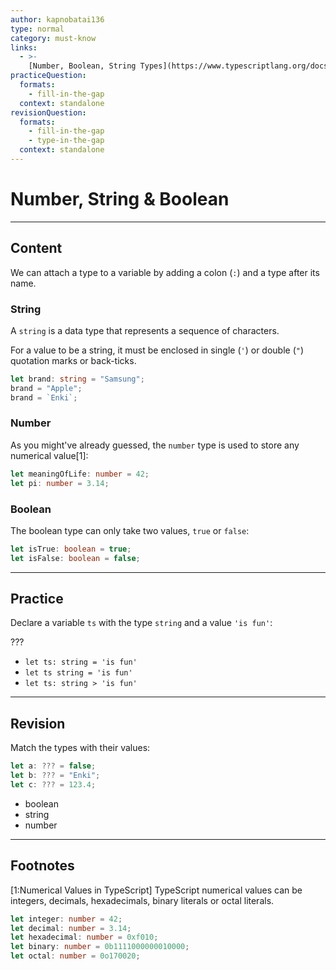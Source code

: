 ```yaml
---
author: kapnobatai136
type: normal
category: must-know
links:
  - >-
    [Number, Boolean, String Types](https://www.typescriptlang.org/docs/handbook/2/everyday-types.html){documentation}
practiceQuestion:
  formats:
    - fill-in-the-gap
  context: standalone
revisionQuestion:
  formats:
    - fill-in-the-gap
    - type-in-the-gap
  context: standalone
---
```


# Number, String & Boolean

---

## Content

We can attach a type to a variable by adding a colon (`:`) and a type after its name.

### String

A `string` is a data type that represents a sequence of characters.

For a value to be a string, it must be enclosed in single (`'`) or double (`"`) quotation marks or back-ticks.

```ts
let brand: string = "Samsung";
brand = "Apple";
brand = `Enki`;
```

### Number

As you might've already guessed, the `number` type is used to store any numerical value[1]:

```ts
let meaningOfLife: number = 42;
let pi: number = 3.14;
```

### Boolean

The boolean type can only take two values, `true` or `false`:

```ts
let isTrue: boolean = true;
let isFalse: boolean = false;
```

---

## Practice

Declare a variable `ts` with the type `string` and a value `'is fun'`:

???

- `let ts: string = 'is fun'`
- `let ts string = 'is fun'`
- `let ts: string > 'is fun'`

---

## Revision

Match the types with their values:

```ts
let a: ??? = false;
let b: ??? = "Enki";
let c: ??? = 123.4;
```

- boolean
- string
- number

---

## Footnotes

[1:Numerical Values in TypeScript]
TypeScript numerical values can be integers, decimals, hexadecimals, binary literals or octal literals.

```ts
let integer: number = 42;
let decimal: number = 3.14;
let hexadecimal: number = 0xf010;
let binary: number = 0b1111000000010000;
let octal: number = 0o170020;
```
